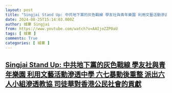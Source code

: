 ```yaml
---
layout: post
title: "Singjai Stand Up: 中共地下黨的灰色戰線 學友社與青年樂園 利用文藝活動滲透中學 六七暴動後重整 派出六人小組滲透教協 司徒華對香港公民社會的貢獻"
date: 2024-08-25T15:14:03.000Z
author: 城寨 Singjai
from: https://www.youtube.com/watch?v=AAIjoZZP0aU
tags: [ 城寨 ]
comments: True
categories: [ 城寨 ]
---
```

<!--1724598843000-->
[Singjai Stand Up: 中共地下黨的灰色戰線 學友社與青年樂園 利用文藝活動滲透中學 六七暴動後重整 派出六人小組滲透教協 司徒華對香港公民社會的貢獻](https://www.youtube.com/watch?v=AAIjoZZP0aU)
------

<div>

</div>
